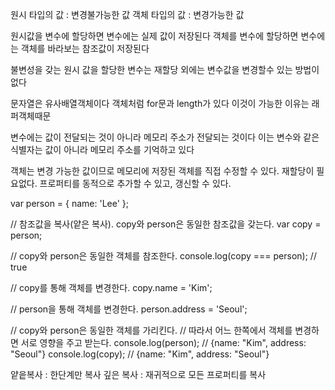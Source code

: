 원시 타입의 값 : 변경불가능한 값
객체 타입의 값 : 변경가능한 값

원시값을 변수에 할당하면 변수에는 실제 값이 저장된다
객체를 변수에 할당하면 변수에는 객체를 바라보는 참조값이 저장된다

불변성을 갖는 원시 값을 할당한 변수는 재할당 외에는 변수값을 변경할수 있는 방법이 없다

문자열은 유사배열객체이다
객체처럼 for문과 length가 있다
이것이 가능한 이유는 래퍼객체때문

변수에는 값이 전달되는 것이 아니라 메모리 주소가 전달되는 것이다
이는 변수와 같은 식별자는 값이 아니라 메모리 주소를 기억하고 있다

객체는 변경 가능한 값이므로 메모리에 저장된 객체를 직접 수정할 수 있다.
재할당이 필요없다.
프로퍼티를 동적으로 추가할 수 있고, 갱신할 수 있다.

var person = {
name: 'Lee'
};

// 참조값을 복사(얕은 복사). copy와 person은 동일한 참조값을 갖는다.
var copy = person;

// copy와 person은 동일한 객체를 참조한다.
console.log(copy === person); // true

// copy를 통해 객체를 변경한다.
copy.name = 'Kim';

// person을 통해 객체를 변경한다.
person.address = 'Seoul';

// copy와 person은 동일한 객체를 가리킨다.
// 따라서 어느 한쪽에서 객체를 변경하면 서로 영향을 주고 받는다.
console.log(person); // {name: "Kim", address: "Seoul"}
console.log(copy); // {name: "Kim", address: "Seoul"}

얕읕복사 : 한단계만 복사
깊은 복사 : 재귀적으로 모든 프로퍼티를 복사
